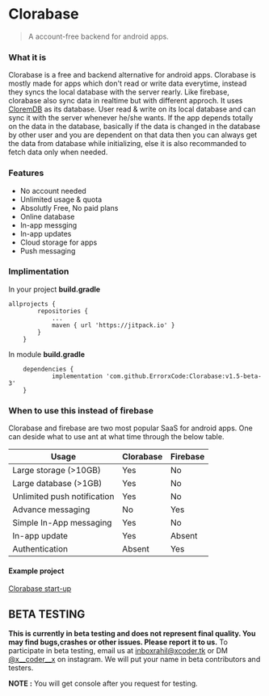 # Clorabase
> A account-free backend for android apps.



### What it is
Clorabase is a free and backend alternative for android apps. Clorabase is mostly made for apps which don't read or write data everytime, instead they syncs the local database with the server rearly. Like firebase, clorabase also sync data in realtime but with different approch. It uses [CloremDB](https://github.com/ErrorxCode/Clorem) as its database. User read & write on its local database and can sync it with the server whenever he/she wants. If the app depends totally on the data in the database, basically if the data is changed in the database by other user and you are dependent on that data then you can always get the data from database while initializing, else it is also recommanded to fetch data only when needed.

### Features
- No account needed
- Unlimited usage & quota
- Absolutly Free, No paid plans
- Online database
- In-app messging
- In-app updates
- Cloud storage for apps
- Push messaging


### Implimentation
In your project **build.gradle**
```
allprojects {
		repositories {
			...
			maven { url 'https://jitpack.io' }
		}
	}
```
In module **build.gradle**
```
	dependencies {
	        implementation 'com.github.ErrorxCode:Clorabase:v1.5-beta-3'
	}
```


### When to use this instead of firebase
Clorabase and firebase are two most popular SaaS for android apps. One can deside what to use ant at what time through the below table.

| Usage                     | Clorabase | Firebase |
| -----------               |-----------|----------|
| Large storage (>10GB)       | Yes       | No      |
| Large database (>1GB)         | Yes        | No      |
| Unlimited push notification| Yes        | No      |
| Advance messaging         | No        | Yes      |
| Simple In-App messaging      | Yes        | No      |
| In-app update             | Yes        | Absent   |
| Authentication             | Absent | Yes|


#### Example project
[Clorabase start-up]()

## BETA TESTING
**This is currently in beta testing and does not represent final quality. You may find bugs,crashes or other issues. Please report it to us.**
To participate in beta testing, email us at [inboxrahil@xcoder.tk]() or DM [@x__coder__x](https://www.instagram.com/x__coder__x/) on instagram.
We will put your name in beta contributors and testers.

**NOTE :** You will get console after you request for testing.

